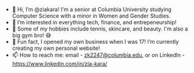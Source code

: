 - 👋 Hi, I’m @ziakara! I'm a senior at Columbia University studying Computer Science with a minor in Women and Gender Studies.
- 👀 I’m interested in everything tech, finance, and entrepeneurship!
- 🍃 Some of my hobbies include tennis, skincare, and beauty. I'm also a big gym bro! 😅
- 💞️ Fun fact, I opened my own business when I was 17! I’m currently creating my own personal website!
- 📫 How to reach me: email - zk2247@columbia.edu, or on LinkedIn - https://www.linkedin.com/in/zia-kara/

<!---
ziakara/ziakara is a ✨ special ✨ repository because its `README.md` (this file) appears on your GitHub profile.
You can click the Preview link to take a look at your changes.
--->
